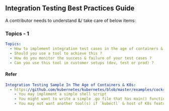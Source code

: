 ## Integration Testing Best Practices Guide

A contributor needs to understand &/ take care of below items:

### Topics - 1

```yaml
Topics:
  - How to implement integration test cases in the age of containers & kubernetes ?
  - Should you use a tool to achieve this ?
  - How do you monitor the success & failure of your test cases ?
  - Can you use this tool in customer setups (dev, test or prod) ?
```

#### Refer

```yaml
Integration Testing Sample In The Age of Containers & K8s:
  - https://github.com/kubernetes/kubernetes/blob/master/examples/cockroachdb/demo.sh:
    - You may implement a simple shell script
    - You might want to write a simple .go file that has main() function
    - You may not want another tool(s) if `kubectl` & host of K8s features suffice
```

